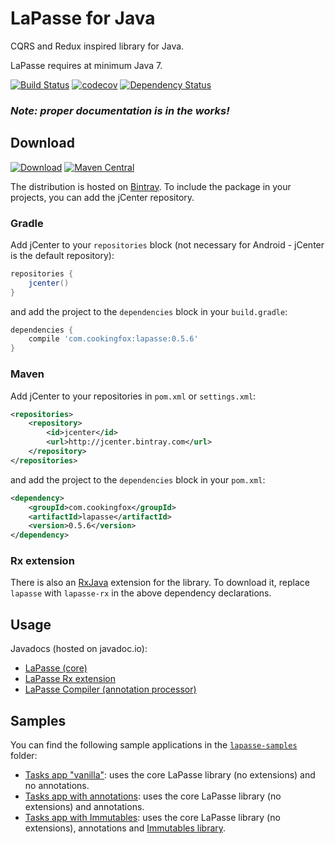 # LaPasse for Java

CQRS and Redux inspired library for Java.

LaPasse requires at minimum Java 7.

[![Build Status](https://travis-ci.org/cookingfox/lapasse-java.svg?branch=master)](https://travis-ci.org/cookingfox/lapasse-java)
[![codecov](https://codecov.io/gh/cookingfox/lapasse-java/branch/master/graph/badge.svg)](https://codecov.io/gh/cookingfox/lapasse-java)
[![Dependency Status](https://www.versioneye.com/user/projects/57c7f55d69d9490042f73165/badge.svg?style=flat-square)](https://www.versioneye.com/user/projects/57c7f55d69d9490042f73165)

### _Note: proper documentation is in the works!_

## Download

[![Download](https://api.bintray.com/packages/cookingfox/maven/lapasse-java/images/download.svg)](https://bintray.com/cookingfox/maven/lapasse-java/_latestVersion)
[![Maven Central](https://maven-badges.herokuapp.com/maven-central/com.cookingfox/lapasse/badge.svg)](https://maven-badges.herokuapp.com/maven-central/com.cookingfox/lapasse)

The distribution is hosted on [Bintray](https://bintray.com/cookingfox/maven/lapasse-java/view).
To include the package in your projects, you can add the jCenter repository.

### Gradle

Add jCenter to your `repositories` block (not necessary for Android - jCenter is the default
repository):

```groovy
repositories {
    jcenter()
}
```

and add the project to the `dependencies` block in your `build.gradle`:

```groovy
dependencies {
    compile 'com.cookingfox:lapasse:0.5.6'
}
```

### Maven

Add jCenter to your repositories in `pom.xml` or `settings.xml`:

```xml
<repositories>
    <repository>
        <id>jcenter</id>
        <url>http://jcenter.bintray.com</url>
    </repository>
</repositories>
```

and add the project to the `dependencies` block in your `pom.xml`:

```xml
<dependency>
    <groupId>com.cookingfox</groupId>
    <artifactId>lapasse</artifactId>
    <version>0.5.6</version>
</dependency>
```

### Rx extension

There is also an [RxJava](https://github.com/ReactiveX/RxJava) extension for the library. To
download it, replace `lapasse` with `lapasse-rx` in the above dependency declarations.

## Usage

Javadocs (hosted on javadoc.io):
- [LaPasse (core)](http://www.javadoc.io/doc/com.cookingfox/lapasse/0.5.6)
- [LaPasse Rx extension](http://www.javadoc.io/doc/com.cookingfox/lapasse-rx/0.5.6)
- [LaPasse Compiler (annotation processor)](http://www.javadoc.io/doc/com.cookingfox/lapasse-compiler/0.5.6)

## Samples

You can find the following sample applications in the [`lapasse-samples`](lapasse-samples) folder:
- [Tasks app "vanilla"](lapasse-samples/src/main/java/com/cookingfox/lapasse/samples/tasks_vanilla):
uses the core LaPasse library (no extensions) and no annotations.
- [Tasks app with annotations](lapasse-samples/src/main/java/com/cookingfox/lapasse/samples/tasks_annotations):
uses the core LaPasse library (no extensions) and annotations.
- [Tasks app with Immutables](lapasse-samples/src/main/java/com/cookingfox/lapasse/samples/tasks_immutables):
uses the core LaPasse library (no extensions), annotations and
[Immutables library](http://immutables.github.io/).
